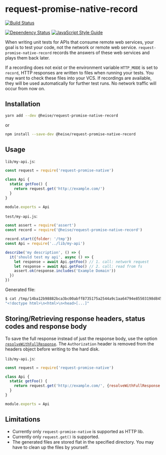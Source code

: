 # request-promise-native-record

[![Build Status](https://travis-ci.org/heiseonline/request-promise-native-record.svg?branch=master)](https://travis-ci.org/heiseonline/request-promise-native-record)

[![Dependency Status](https://img.shields.io/david/heiseonline/request-promise-native-record.svg?style=flat-square)](https://david-dm.org/heiseonline/request-promise-native-record)
[![JavaScript Style Guide](https://img.shields.io/badge/code_style-standard-brightgreen.svg)](https://standardjs.com)

When writing unit tests for APIs that consume remote web services, your goal is to test your code, not the network or remote web service. `request-promise-native-record` records the answers of these web services and plays them back later.

If a recording does not exist or the environment variable `HTTP_MODE` is set to `record`, HTTP responses are written to files when running your tests. You may want to check these files into your VCS. If recordings are available, they will be used automatically for further test runs. No network traffic will occur from now on.

## Installation

```sh
yarn add --dev @heise/request-promise-native-record
```

or

```sh
npm install --save-dev @heise/request-promise-native-record
```

## Usage

`lib/my-api.js`:

```js
const request = require('request-promise-native')

class Api {
  static getFoo() {
    return request.get('http://example.com/')
  }
}

module.exports = Api
```

`test/my-api.js`:

```js
const assert = require('assert')
const record = require('@heise/request-promise-native-record')

record.start({folder: '/tmp'})
const Api = require('../lib/my-api')

describe('my description', () => {
  it('should test my api', async () => {
    let response = await Api.getFoo() // 1. call: network request
    let response = await Api.getFoo() // 2. call: read from fs
    assert.ok(response.includes('Example Domain'))
  })
})
```

Generated file:

```sh
$ cat /tmp/14ba12b98882bca3bc00abff8735175a2544a9c1aa64794e85503198d84595b5.json 
"<!doctype html>\n<html>\n<head>[...]"
```

## Storing/Retrieving response headers, status codes and response body

To save the full response instead of just the response body, use the option [`resolveWithFullResponse`](https://github.com/request/request-promise#get-the-full-response-instead-of-just-the-body). The `Authorization` header is removed from the headers object before writing to the hard disk.

`lib/my-api.js`:

```js
const request = require('request-promise-native')

class Api {
  static getFoo() {
    return request.get('http://example.com/', {resolveWithFullResponse: true})
  }
}

module.exports = Api
```

## Limitations

- Currently only `request-promise-native` is supported as HTTP lib.
- Currently only `request.get()` is supported.
- The generated files are stored flat in the specified directory. You may have to clean up the files by yourself.
